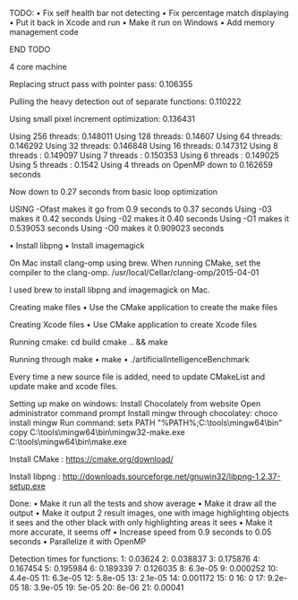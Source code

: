 TODO:
	• Fix self health bar not detecting
	• Fix percentage match displaying
	• Put it back in Xcode and run
	• Make it run on Windows
	• Add memory management code

END TODO

4 core machine

Replacing struct pass with pointer pass: 0.106355

Pulling the heavy detection out of separate functions: 0.110222

Using small pixel increment optimization: 0.136431

Using 256 threads: 0.148011
Using 128 threads: 0.14607
Using 64 threads: 0.146292
Using 32 threads: 0.146848
Using 16 threads: 0.147312
Using 8 threads : 0.149097
Using 7 threads : 0.150353
Using 6 threads : 0.149025
Using 5 threads : 0.1542
Using 4 threads on OpenMP down to 0.162659 seconds

Now down to 0.27 seconds from basic loop optimization

USING -Ofast makes it go from 0.9 seconds to 0.37 seconds
Using -03 makes it 0.42 seconds
Using -02 makes it 0.40 seconds
Using -O1 makes it 0.539053 seconds
Using -O0 makes it 0.909023 seconds


• Install libpng
• Install imagemagick

On Mac install clang-omp using brew.
When running CMake, set the compiler to the clang-omp. /usr/local/Cellar/clang-omp/2015-04-01

I used brew to install libpng and imagemagick on Mac.


Creating make files
• Use the CMake application to create the make files

Creating Xcode files
• Use CMake application to create Xcode files

Running cmake:
cd build
cmake .. && make

Running through make 
• make
• ./artificialIntelligenceBenchmark


Every time a new source file is added, need to update CMakeList and update make and xcode files.

Setting up make on windows:
Install Chocolately from website
Open administrator command prompt
Install mingw through chocolatey: choco install mingw
Run command:
setx PATH "%PATH%;C:\tools\mingw64\bin"
copy C:\tools\mingw64\bin\mingw32-make.exe C:\tools\mingw64\bin\make.exe

Install CMake : https://cmake.org/download/

Install libpng : http://downloads.sourceforge.net/gnuwin32/libpng-1.2.37-setup.exe


Done:
	• Make it run all the tests and show average
	• Make it draw all the output
	• Make it output 2 result images, one with image highlighting objects it sees and the other black with only highlighting areas it sees
	• Make it more accurate, it seems off
	• Increase speed from 0.9 seconds to 0.05 seconds
	• Parallelize it with OpenMP


Detection times for functions:
1: 0.03624
2: 0.038837
3: 0.175876
4: 0.167454
5: 0.195984
6: 0.189339
7: 0.126035
8: 6.3e-05
9: 0.000252
10: 4.4e-05
11: 6.3e-05
12: 5.8e-05
13: 2.1e-05
14: 0.001172
15: 0
16: 0
17: 9.2e-05
18: 3.9e-05
19: 5e-05
20: 8e-06
21: 0.00041